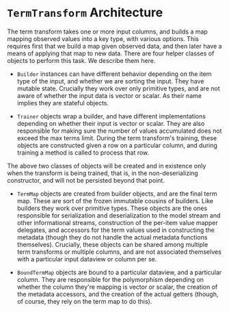 ﻿# `TermTransform` Architecture

The term transform takes one or more input columns, and builds a map mapping
observed values into a key type, with various options. This requires first
that we build a map given observed data, and then later have a means of
applying that map to new data. There are four helper classes of objects to
perform this task. We describe them here.

* `Builder` instances can have different behavior depending on the item type
  of the input, and whether we are sorting the input. They have mutable state.
  Crucially they work over only primitive types, and are not aware of whether
  the input data is vector or scalar. As their name implies they are stateful
  objects.

* `Trainer` objects wrap a builder, and have different implementations
  depending on whether their input is vector or scalar. They are also
  responsible for making sure the number of values accumulated does not exceed
  the max terms limit. During the term transform's training, these objects are
  constructed given a row on a particular column, and during training a method
  is called to process that row.

The above two classes of objects will be created and in existence only when
the transform is being trained, that is, in the non-deserializing constructor,
and will not be persisted beyond that point.

* `TermMap` objects are created from builder objects, and are the final term
  map. These are sort of the frozen immutable cousins of builders. Like
  builders they work over primitive types. These objects are the ones
  responsible for serialization and deserialization to the model stream and
  other informational streams, construction of the per-item value mapper
  delegates, and accessors for the term values used in constructing the
  metadata (though they do not handle the actual metadata functions
  themselves). Crucially, these objects can be shared among multiple term
  transforms or multiple columns, and are not associated themselves with a
  particular input dataview or column per se.

* `BoundTermMap` objects are bound to a particular dataview, and a particular
  column. They are responsible for the polymorphism depending on whether the
  column they're mapping is vector or scalar, the creation of the metadata
  accessors, and the creation of the actual getters (though, of course, they
  rely on the term map to do this).
